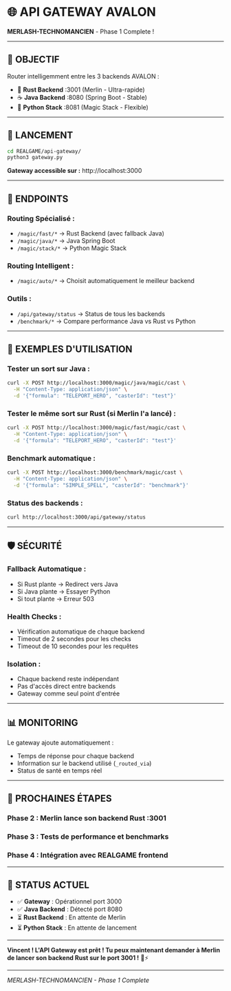 # 🌐 API GATEWAY AVALON

**MERLASH-TECHNOMANCIEN** - Phase 1 Complete !

---

## 🎯 **OBJECTIF**

Router intelligemment entre les 3 backends AVALON :
- 🦀 **Rust Backend** :3001 (Merlin - Ultra-rapide)
- ☕ **Java Backend** :8080 (Spring Boot - Stable) 
- 🐍 **Python Stack** :8081 (Magic Stack - Flexible)

---

## 🚀 **LANCEMENT**

```bash
cd REALGAME/api-gateway/
python3 gateway.py
```

**Gateway accessible sur :** http://localhost:3000

---

## 📍 **ENDPOINTS**

### **Routing Spécialisé** :
- `/magic/fast/*` → Rust Backend (avec fallback Java)
- `/magic/java/*` → Java Spring Boot
- `/magic/stack/*` → Python Magic Stack

### **Routing Intelligent** :
- `/magic/auto/*` → Choisit automatiquement le meilleur backend

### **Outils** :
- `/api/gateway/status` → Status de tous les backends
- `/benchmark/*` → Compare performance Java vs Rust vs Python

---

## 🧪 **EXEMPLES D'UTILISATION**

### **Tester un sort sur Java** :
```bash
curl -X POST http://localhost:3000/magic/java/magic/cast \
  -H "Content-Type: application/json" \
  -d '{"formula": "TELEPORT_HERO", "casterId": "test"}'
```

### **Tester le même sort sur Rust** (si Merlin l'a lancé) :
```bash
curl -X POST http://localhost:3000/magic/fast/magic/cast \
  -H "Content-Type: application/json" \
  -d '{"formula": "TELEPORT_HERO", "casterId": "test"}'
```

### **Benchmark automatique** :
```bash
curl -X POST http://localhost:3000/benchmark/magic/cast \
  -H "Content-Type: application/json" \
  -d '{"formula": "SIMPLE_SPELL", "casterId": "benchmark"}'
```

### **Status des backends** :
```bash
curl http://localhost:3000/api/gateway/status
```

---

## 🛡️ **SÉCURITÉ**

### **Fallback Automatique** :
- Si Rust plante → Redirect vers Java
- Si Java plante → Essayer Python
- Si tout plante → Erreur 503

### **Health Checks** :
- Vérification automatique de chaque backend
- Timeout de 2 secondes pour les checks
- Timeout de 10 secondes pour les requêtes

### **Isolation** :
- Chaque backend reste indépendant
- Pas d'accès direct entre backends
- Gateway comme seul point d'entrée

---

## 📊 **MONITORING**

Le gateway ajoute automatiquement :
- Temps de réponse pour chaque backend
- Information sur le backend utilisé (`_routed_via`)
- Status de santé en temps réel

---

## 🎯 **PROCHAINES ÉTAPES**

### **Phase 2** : Merlin lance son backend Rust :3001
### **Phase 3** : Tests de performance et benchmarks
### **Phase 4** : Intégration avec REALGAME frontend

---

## 🚨 **STATUS ACTUEL**

- ✅ **Gateway** : Opérationnel port 3000
- ✅ **Java Backend** : Détecté port 8080
- ⏳ **Rust Backend** : En attente de Merlin
- ⏳ **Python Stack** : En attente de lancement

---

**Vincent ! L'API Gateway est prêt ! Tu peux maintenant demander à Merlin de lancer son backend Rust sur le port 3001 !** 🦀⚡

---

*MERLASH-TECHNOMANCIEN - Phase 1 Complete*